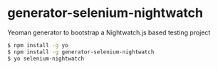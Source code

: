 # generator-selenium-nightwatch

Yeoman generator to bootstrap a Nightwatch.js based testing project

```bash
$ npm install -g yo
$ npm install -g generator-selenium-nightwatch
$ yo selenium-nightwatch
```
